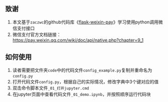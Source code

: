 ## 致谢
1. 本文基于`zaczwc`的github代码库《[flask-weixin-pay](https://github.com/zakzou/flask-weixin-pay)》学习使用python调用微信支付接口
2. 微信支付官方文档链接：https://pay.weixin.qq.com/wiki/doc/api/native.php?chapter=9_1                                                                                         

## 如何使用
1. 读者需要把文件夹`code`中的代码文件`config_example.py`复制并重命名为`config.py`
2. 打开代码文件`config.py`，根据自己的实际情况，修改字典中3个键对应的值
3. 双击命令脚本文件`_01_打开jupyter.cmd`
4. 在jupyter页面中查看代码文件`_01_demo.ipynb`，并按照顺序运行代码块